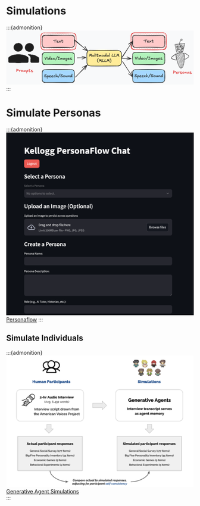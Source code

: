 # Simulations

:::{admonition}
![image](./images/mllm-personas.png)
:::

# Simulate Personas

:::{admonition}
![image](./images/personaflow.png)
[Personaflow](https://arxiv.org/abs/2409.12538)
:::

## Simulate Individuals

:::{admonition}
![image](./images/agent-simulations.png)
[Generative Agent Simulations](https://arxiv.org/abs/2411.10109)    
:::
